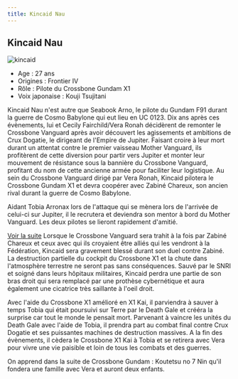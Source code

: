 ```yaml
---
title: Kincaid Nau
---
```


Kincaid Nau
-----------

![kincaid](/images/stories/manga/crossbone/persos/kincaid.jpg)
- Age : 27 ans  
- Origines : Frontier IV  
- Rôle : Pilote du Crossbone Gundam X1  
- Voix japonaise : Kouji Tsujitani


Kincaid Nau n'est autre que Seabook Arno, le pilote du Gundam F91 durant la guerre de Cosmo Babylone qui eut lieu en UC 0123. Dix ans après ces évènements, lui et Cecily Fairchild/Vera Ronah décidèrent de remonter le Crossbone Vanguard après avoir découvert les agissements et ambitions de Crux Dogatie, le dirigeant de l'Empire de Jupiter. Faisant croire à leur mort durant un attentat contre le premier vaisseau Mother Vanguard, ils profitèrent de cette diversion pour partir vers Jupiter et monter leur mouvement de résistance sous la bannière du Crossbone Vanguard, profitant du nom de cette ancienne armée pour faciliter leur logistique. Au sein du Crossbone Vanguard dirigé par Vera Ronah, Kincaid pilotera le Crossbone Gundam X1 et devra coopérer avec Zabiné Chareux, son ancien rival durant la guerre de Cosmo Babylone.


Aidant Tobia Arronax lors de l'attaque qui se mènera lors de l'arrivée de celui-ci sur Jupiter, il le recrutera et deviendra son mentor à bord du Mother Vanguard. Les deux pilotes se lieront rapidement d'amitié.


[Voir la suite](javascript:spoiler();)
Lorsque le Crossbone Vanguard sera trahit à la fois par Zabiné Chareux et ceux avec qui ils croyaient être alliés qui les vendront à la Fédération, Kincaid sera gravement blessé durant son duel contre Zabiné. La destruction partielle du cockpit du Crossbone X1 et la chute dans l'atmosphère terrestre ne seront pas sans conséquences. Sauvé par le SNRI et soigné dans leurs hôpitaux militaires, Kincaid perdra une partie de son bras droit qui sera remplacé par une prothèse cybernétique et aura également une cicatrice très saillante à l'oeil droit.


Avec l'aide du Crossbone X1 amélioré en X1 Kai, il parviendra à sauver à temps Tobia qui était poursuivi sur Terre par le Death Gale et crééra la surprise car tout le monde le pensait mort. Parvenant à vaincre les unités du Death Gale avec l'aide de Tobia, il prendra part au combat final contre Crux Dogatie et ses puissantes machines de destruction massives. A la fin des évènements, il cèdera le Crossbone X1 Kai à Tobia et se retirera avec Vera pour vivre une vie paisible et loin de tous les combats et des guerres.


On apprend dans la suite de Crossbone Gundam : Koutetsu no 7 Nin qu'il fondera une famille avec Vera et auront deux enfants.


